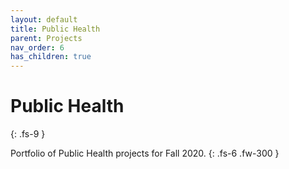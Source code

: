 ```yaml
---
layout: default
title: Public Health
parent: Projects
nav_order: 6
has_children: true
---
```

# **Public Health**
{: .fs-9 }

Portfolio of Public Health projects for Fall 2020. 
{: .fs-6 .fw-300 }
